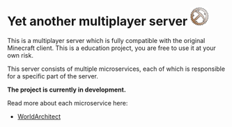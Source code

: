 # Yet another multiplayer server <img style="width:1.5em" src="https://raw.githubusercontent.com/yams-team/.github/main/logo.svg" />

This is a multiplayer server which is fully compatible with the original Minecraft client. This is a education project, you are free to use it at your own risk.

This server consists of multiple microservices, each of which is responsible for a specific part of the server.

**The project is currently in development.**

Read more about each microservice here:

- [WorldArchitect](/WorldArchitect.md)
